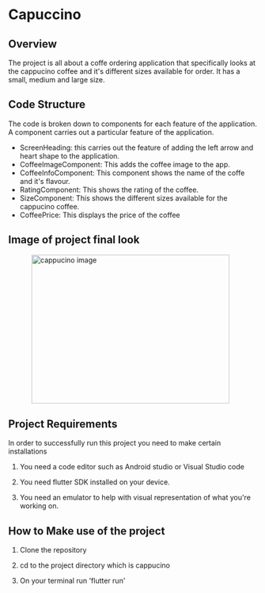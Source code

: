# Capuccino

## Overview

The project is all about a coffe ordering application that specifically looks at 
the cappucino coffee and it's different sizes available for order. It has a small, medium and large size.

##

## Code Structure

The code is broken down to components for each feature of the application. A component carries out a particular feature of the application.

- ScreenHeading: this carries out the feature of adding the left arrow and heart shape to the application.
- CoffeeImageComponent: This adds the coffee image to the app.
- CoffeeInfoComponent: This component shows the name of the coffe and it's flavour.
- RatingComponent: This shows the rating of the coffee.
- SizeComponent: This shows the different sizes available for the cappucino coffee.
- CoffeePrice: This displays the price of the coffee

## Image of project final look

<div style="display: flex; justify-content: center;">
    <img src="assets/img/cappucinoimage.jpeg" alt="cappucino image" style="width: 400px; height: 300px; margin-right: 10px;">
</div>

## Project Requirements
In order to successfully run this project you need to make certain installations

1. You need a code editor such as Android studio or Visual Studio code

2. You need flutter SDK installed on your device.

3. You need an emulator to help with visual representation of what you're working on.

## How to Make use of the project

1. Clone the repository

2. cd to the project directory which is cappucino

3. On your terminal run 'flutter run'

